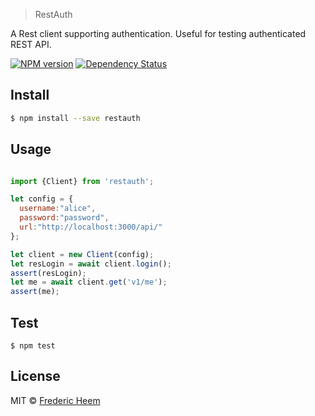 

> RestAuth

A Rest client supporting authentication. Useful for testing authenticated REST API.


[![NPM version][npm-image]][npm-url]
[![Dependency Status][daviddm-image]][daviddm-url]

## Install

```sh
$ npm install --save restauth
```

## Usage

```js

import {Client} from 'restauth';

let config = {
  username:"alice",
  password:"password",
  url:"http://localhost:3000/api/"
};

let client = new Client(config);
let resLogin = await client.login();
assert(resLogin);
let me = await client.get('v1/me');
assert(me);

```

## Test

    $ npm test

## License

MIT © [Frederic Heem](https://github.com/FredericHeem)


[npm-image]: https://badge.fury.io/js/restauth.svg
[npm-url]: https://npmjs.org/package/restauth
[travis-image]: https://travis-ci.org/FredericHeem/restauth.svg?branch=master
[travis-url]: https://travis-ci.org/FredericHeem/restauth
[daviddm-image]: https://david-dm.org/FredericHeem/restauth.svg?theme=shields.io
[daviddm-url]: https://david-dm.org/FredericHeem/restauth
